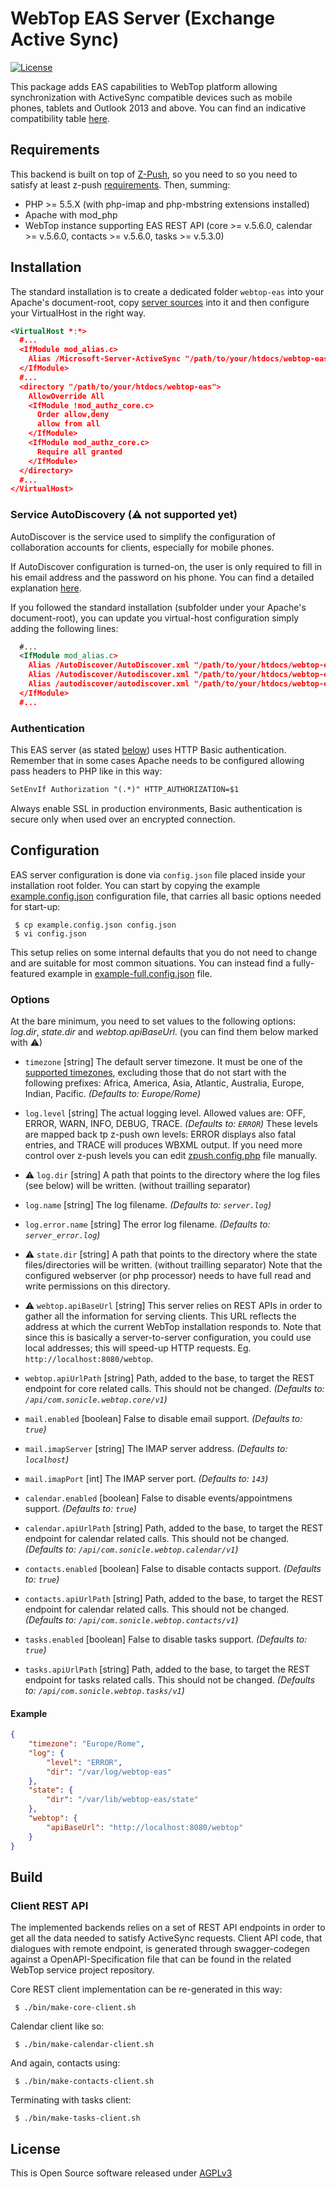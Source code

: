 # WebTop EAS Server (Exchange Active Sync)

[![License](https://img.shields.io/badge/license-AGPLv3-blue.svg)](https://www.gnu.org/licenses/agpl-3.0.txt)

This package adds EAS capabilities to WebTop platform allowing synchronization with ActiveSync compatible devices such as mobile phones, tablets and Outlook 2013 and above.
You can find an indicative compatibility table [here](https://wiki.z-hub.io/display/ZP/Compatibility).

## Requirements

This backend is built on top of [Z-Push](http://z-push.org/), so you need to so you need to satisfy at least z-push [requirements](https://wiki.z-hub.io/display/ZP/Installation+from+source).
Then, summing:

* PHP >= 5.5.X (with php-imap and php-mbstring extensions installed)
* Apache with mod_php
* WebTop instance supporting EAS REST API (core >= v.5.6.0, calendar >= v.5.6.0, contacts >= v.5.6.0, tasks >= v.5.3.0)

## Installation

The standard installation is to create a dedicated folder `webtop-eas` into your Apache's document-root, copy [server sources](./src) into it and then configure your VirtualHost in the right way.

```xml
<VirtualHost *:*>
  #...
  <IfModule mod_alias.c>
    Alias /Microsoft-Server-ActiveSync "/path/to/your/htdocs/webtop-eas/index.php"
  </IfModule>
  #...
  <directory "/path/to/your/htdocs/webtop-eas">
    AllowOverride All
    <IfModule !mod_authz_core.c>
      Order allow,deny
      allow from all
    </IfModule>
    <IfModule mod_authz_core.c>
      Require all granted
    </IfModule>
  </directory>
  #...
</VirtualHost>
```

### Service AutoDiscovery (&#9888; not supported yet)

AutoDiscover is the service used to simplify the configuration of collaboration accounts for clients, especially for mobile phones.

If AutoDiscover configuration is turned-on, the user is only required to fill in his email address and the password on his phone.
You can find a detailed explanation [here](https://wiki.z-hub.io/display/ZP/Configuring+Z-Push+Autodiscover/).

If you followed the standard installation (subfolder under your Apache's document-root), you can update you virtual-host configuration simply adding the following lines:

```xml
  #...
  <IfModule mod_alias.c>
    Alias /AutoDiscover/AutoDiscover.xml "/path/to/your/htdocs/webtop-eas/autodiscover.php"
    Alias /Autodiscover/Autodiscover.xml "/path/to/your/htdocs/webtop-eas/autodiscover.php"
    Alias /autodiscover/autodiscover.xml "/path/to/your/htdocs/webtop-eas/autodiscover.php"
  </IfModule>
  #...
```

### Authentication

This EAS server (as stated [below](#eas-support)) uses HTTP Basic authentication.
Remember that in some cases Apache needs to be configured allowing pass headers to PHP like in this way:

```xml
SetEnvIf Authorization "(.*)" HTTP_AUTHORIZATION=$1
```

Always enable SSL in production environments, Basic authentication is secure only when used over an encrypted connection.

## Configuration

EAS server configuration is done via `config.json` file placed inside your installation root folder.
You can start by copying the example [example.config.json](./src/example.config.json) configuration file, that carries all basic options needed for start-up:

```shell
 $ cp example.config.json config.json
 $ vi config.json
```

This setup relies on some internal defaults that you do not need to change and are suitable for most common situations.
You can instead find a fully-featured example in [example-full.config.json](./src/example-full.config.json) file.

### Options

At the bare minimum, you need to set values to the following options: *log.dir*, *state.dir* and *webtop.apiBaseUrl*. (you can find them below marked with &#9888;)

* `timezone` \[string]
  The default server timezone. It must be one of the [supported timezones](http://www.php.net/manual/en/timezones.php), excluding those that do not start with the following prefixes: Africa, America, Asia, Atlantic, Australia, Europe, Indian, Pacific. *(Defaults to: Europe/Rome)*

* `log.level` \[string]
  The actual logging level. Allowed values are: OFF, ERROR, WARN, INFO, DEBUG, TRACE. *(Defaults to: `ERROR`)*
  These levels are mapped back tp z-push own levels: ERROR displays also fatal entries, and TRACE will produces WBXML output. If you need more control over z-push levels you can edit [zpush.config.php](./src/inc/zpush.config.php) file manually.

* &#9888; `log.dir` \[string]
  A path that points to the directory where the log files (see below) will be written. (without trailling separator)

* `log.name` \[string]
  The log filename. *(Defaults to: `server.log`)*

* `log.error.name` \[string]
  The error log filename. *(Defaults to: `server_error.log`)*

* &#9888; `state.dir` \[string]
  A path that points to the directory where the state files/directories will be written. (without trailling separator)
  Note that the configured webserver (or php processor) needs to have full read and write permissions on this directory.

* &#9888; `webtop.apiBaseUrl` \[string]
  This server relies on REST APIs in order to gather all the information for serving clients. This URL reflects the address at which the current WebTop installation responds to. Note that since this is basically a server-to-server configuration, you could use local addresses; this will speed-up HTTP requests. Eg. `http://localhost:8080/webtop`.

* `webtop.apiUrlPath` \[string]
  Path, added to the base, to target the REST endpoint for core related calls. This should not be changed. *(Defaults to: `/api/com.sonicle.webtop.core/v1`)*

* `mail.enabled` \[boolean]
  False to disable email support. *(Defaults to: `true`)*

* `mail.imapServer` \[string]
  The IMAP server address. *(Defaults to: `localhost`)*

* `mail.imapPort` \[int]
  The IMAP server port. *(Defaults to: `143`)*

* `calendar.enabled` \[boolean]
  False to disable events/appointmens support. *(Defaults to: `true`)*

* `calendar.apiUrlPath` \[string]
  Path, added to the base, to target the REST endpoint for calendar related calls. This should not be changed. *(Defaults to: `/api/com.sonicle.webtop.calendar/v1`)*

* `contacts.enabled` \[boolean]
  False to disable contacts support. *(Defaults to: `true`)*

* `contacts.apiUrlPath` \[string]
  Path, added to the base, to target the REST endpoint for calendar related calls. This should not be changed. *(Defaults to: `/api/com.sonicle.webtop.contacts/v1`)*

* `tasks.enabled` \[boolean]
  False to disable tasks support. *(Defaults to: `true`)*

* `tasks.apiUrlPath` \[string]
  Path, added to the base, to target the REST endpoint for tasks related calls. This should not be changed. *(Defaults to: `/api/com.sonicle.webtop.tasks/v1`)*

#### Example

```json
{
	"timezone": "Europe/Rome",
	"log": {
		"level": "ERROR",
		"dir": "/var/log/webtop-eas"
	},
	"state": {
		"dir": "/var/lib/webtop-eas/state"
	},
	"webtop": {
		"apiBaseUrl": "http://localhost:8080/webtop"
	}
}
```

## Build

### Client REST API

The implemented backends relies on a set of REST API endpoints in order to get all the data needed to satisfy ActiveSync requests. Client API code, that dialogues with remote endpoint, is generated through swagger-codegen against a OpenAPI-Specification file that can be found in the related WebTop service project repository.

Core REST client implementation can be re-generated in this way:
```shell
 $ ./bin/make-core-client.sh
```
Calendar client like so:
```shell
 $ ./bin/make-calendar-client.sh
```
And again, contacts using:
```shell
 $ ./bin/make-contacts-client.sh
```
Terminating with tasks client:
```shell
 $ ./bin/make-tasks-client.sh
```

## License

This is Open Source software released under [AGPLv3](./LICENSE)